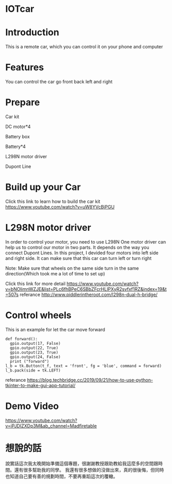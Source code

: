 # IOTcar

# Introduction
 This is a remote car, which you can control it on your phone and computer
 
 # Features
 You can control the car go front back left and right
 
 # Prepare
  Car kit
  
  DC motor*4
  
  Battery box
  
  Battery*4
  
  L298N motor driver
  
  Dupont Line

# Build up your Car
Click this link to learn how to build the car kit https://www.youtube.com/watch?v=uW8YVcBjPGU
# L298N motor driver
In order to control your motor, you need to use L298N One motor driver can help us to control our motor in two parts. It depends on the way you connect Dupont Lines. In this project, I devided four motors into left side and right side. It can make sure that this car can turn left or turn right

Note: Make sure that wheels on the same side turn in the same direction(Which took me a lot of time to set up)

Click this link for more detail https://www.youtube.com/watch?v=bNOlimnWZJE&list=PLc6fhBPeC6SBbZFcrHLlPXyR2svfxf1RZ&index=19&t=507s
referance http://www.piddlerintheroot.com/l298n-dual-h-bridge/

# Control wheels
This is an example for let the car move forward 

  
    def forward():
      gpio.output(17, False)
      gpio.output(22, True)
      gpio.output(23, True) 
      gpio.output(24, False)
      print ("forward")
    l_b = tk.Button(t_f, text = 'front', fg = 'blue', command = forward)
    l_b.pack(side = tk.LEFT)
referance https://blog.techbridge.cc/2019/09/21/how-to-use-python-tkinter-to-make-gui-app-tutorial/

# Demo Video
https://www.youtube.com/watch?v=iPJDIZXDp3M&ab_channel=Madfiretable

# 想說的話
說實話這次我太晚開始準備這個專題，很謝謝教授跟助教給我這麼多的空間跟時間。還有很多幫助我的同學。
我還有很多想做的沒做出來，真的很後悔，但同時也知道自己要有善的規劃時間，不要再重蹈這次的覆轍。
